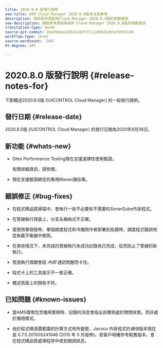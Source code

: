 ```yaml
---
title: 2020.8.0 版發行說明
seo-title: AEM Cloud Manager 2020.8.0版本注意事項
description: 請依照本頁取得Cloud Manager 2020.8.0版的相關資訊
seo-description: 請依照本頁取得AEM Cloud Manager 2020.8.0版的相關資訊
translation-type: tm+mt
source-git-commit: 3be958aa21d5423ddf371c286825d01afd554c4b
workflow-type: tm+mt
source-wordcount: '243'
ht-degree: 20%

---
```


# 2020.8.0 版發行說明 {#release-notes-for}

下節概述2020.8.0版 [!UICONTROL Cloud Manager] 的一般發行說明。

## 發行日期 {#release-date}

2020.8.0版 [!UICONTROL Cloud Manager] 的發行日期為2020年8月06日。

## 新功能 {#whats-new}

* Sites Performance Testing現在支援選擇性使用驗證。

   有關詳細資訊，請參閱。

* 現在支援驗證綁定的專用Maven儲存庫。

## 錯誤修正 {#bug-fixes}

* 在程式碼品質掃描中，會執行一些不必要和不需要的SonarQube外掛程式。

* 在管線執行頁面上，分支名稱格式不正確。

* 當使用單個發佈、單個調度程式和冷備用作者部署到拓撲時，調度程式錯誤地從負載平衡器中刪除。

* 在某些情況下，未完成的管線執行未成功記錄為已完成，從而防止了管線的新執行。

* 管道執行偶爾會因 *內部* 通訊問題而卡住。

* 程式卡上的工具提示不一致正確。

* 概述頁面上的顏色不符。

## 已知問題 {#known-issues}

* 當AMS環境包含備用實例時，記錄的消息會指出該實例處於關閉狀態，而非處於備用模式。

* 由於程式碼涵蓋範圍的計算方式有所變更，Jacoco 外掛程式的&#x200B;_最低_&#x200B;版本現在是 0.7.5.201505241946 (2015 年 5 月發佈)。若客戶明確參考較舊版本，會在程式碼品質處理程序中收到錯誤訊息。
